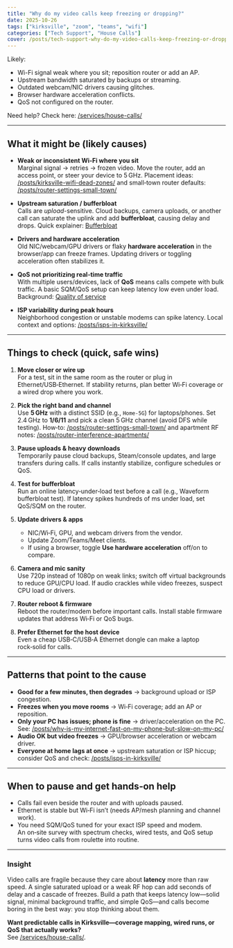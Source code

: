 ```yaml
---
title: "Why do my video calls keep freezing or dropping?"
date: 2025-10-26
tags: ["kirksville", "zoom", "teams", "wifi"]
categories: ["Tech Support", "House Calls"]
cover: /posts/tech-support-why-do-my-video-calls-keep-freezing-or-dropping/images/video-call-freezing-frames.webp
---
```


Likely:

- Wi-Fi signal weak where you sit; reposition router or add an AP.
- Upstream bandwidth saturated by backups or streaming.
- Outdated webcam/NIC drivers causing glitches.
- Browser hardware acceleration conflicts.
- QoS not configured on the router.

Need help? Check here: [/services/house-calls/](/services/house-calls/)

---

## What it might be (likely causes)

- **Weak or inconsistent Wi‑Fi where you sit**  
  Marginal signal → retries → frozen video. Move the router, add an access point, or steer your device to 5 GHz. Placement ideas: [/posts/kirksville-wifi-dead-zones/](/posts/kirksville-wifi-dead-zones/) and small‑town router defaults: [/posts/router-settings-small-town/](/posts/router-settings-small-town/)

- **Upstream saturation / bufferbloat**  
  Calls are *upload*-sensitive. Cloud backups, camera uploads, or another call can saturate the uplink and add **bufferbloat**, causing delay and drops. Quick explainer: [Bufferbloat](https://en.wikipedia.org/wiki/Bufferbloat)

- **Drivers and hardware acceleration**  
  Old NIC/webcam/GPU drivers or flaky **hardware acceleration** in the browser/app can freeze frames. Updating drivers or toggling acceleration often stabilizes it.

- **QoS not prioritizing real‑time traffic**  
  With multiple users/devices, lack of **QoS** means calls compete with bulk traffic. A basic SQM/QoS setup can keep latency low even under load. Background: [Quality of service](https://en.wikipedia.org/wiki/Quality_of_service)

- **ISP variability during peak hours**  
  Neighborhood congestion or unstable modems can spike latency. Local context and options: [/posts/isps-in-kirksville/](/posts/isps-in-kirksville/)

---

## Things to check (quick, safe wins)

1. **Move closer or wire up**  
   For a test, sit in the same room as the router or plug in Ethernet/USB‑Ethernet. If stability returns, plan better Wi‑Fi coverage or a wired drop where you work.

2. **Pick the right band and channel**  
   Use **5 GHz** with a distinct SSID (e.g., `Home‑5G`) for laptops/phones. Set 2.4 GHz to **1/6/11** and pick a clean 5 GHz channel (avoid DFS while testing). How‑to: [/posts/router-settings-small-town/](/posts/router-settings-small-town/) and apartment RF notes: [/posts/router-interference-apartments/](/posts/router-interference-apartments/)

3. **Pause uploads & heavy downloads**  
   Temporarily pause cloud backups, Steam/console updates, and large transfers during calls. If calls instantly stabilize, configure schedules or QoS.

4. **Test for bufferbloat**  
   Run an online latency‑under‑load test before a call (e.g., Waveform bufferbloat test). If latency spikes hundreds of ms under load, set QoS/SQM on the router.

5. **Update drivers & apps**  
   - NIC/Wi‑Fi, GPU, and webcam drivers from the vendor.  
   - Update Zoom/Teams/Meet clients.  
   - If using a browser, toggle **Use hardware acceleration** off/on to compare.

6. **Camera and mic sanity**  
   Use 720p instead of 1080p on weak links; switch off virtual backgrounds to reduce GPU/CPU load. If audio crackles while video freezes, suspect CPU load or drivers.

7. **Router reboot & firmware**  
   Reboot the router/modem before important calls. Install stable firmware updates that address Wi‑Fi or QoS bugs.

8. **Prefer Ethernet for the host device**  
   Even a cheap USB‑C/USB‑A Ethernet dongle can make a laptop rock‑solid for calls.

---

## Patterns that point to the cause

- **Good for a few minutes, then degrades** → background upload or ISP congestion.  
- **Freezes when you move rooms** → Wi‑Fi coverage; add an AP or reposition.  
- **Only your PC has issues; phone is fine** → driver/acceleration on the PC. See: [/posts/why-is-my-internet-fast-on-my-phone-but-slow-on-my-pc/](/posts/why-is-my-internet-fast-on-my-phone-but-slow-on-my-pc/)  
- **Audio OK but video freezes** → GPU/browser acceleration or webcam driver.  
- **Everyone at home lags at once** → upstream saturation or ISP hiccup; consider QoS and check: [/posts/isps-in-kirksville/](/posts/isps-in-kirksville/)

---

## When to pause and get hands‑on help

- Calls fail even beside the router and with uploads paused.  
- Ethernet is stable but Wi‑Fi isn’t (needs AP/mesh planning and channel work).  
- You need SQM/QoS tuned for your exact ISP speed and modem.  
An on‑site survey with spectrum checks, wired tests, and QoS setup turns video calls from roulette into routine.

---

### Insight
Video calls are fragile because they care about **latency** more than raw speed. A single saturated upload or a weak RF hop can add seconds of delay and a cascade of freezes. Build a path that keeps latency low—solid signal, minimal background traffic, and simple QoS—and calls become boring in the best way: you stop thinking about them.

**Want predictable calls in Kirksville—coverage mapping, wired runs, or QoS that actually works?**  
See [/services/house-calls/](/services/house-calls/).
